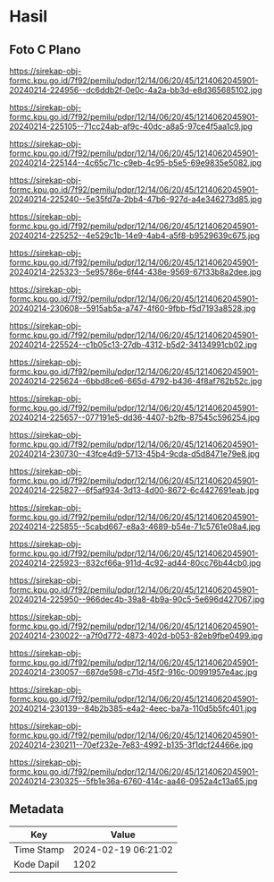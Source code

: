 # Hasil

## Foto C Plano

https://sirekap-obj-formc.kpu.go.id/7f92/pemilu/pdpr/12/14/06/20/45/1214062045901-20240214-224956--dc6ddb2f-0e0c-4a2a-bb3d-e8d365685102.jpg

https://sirekap-obj-formc.kpu.go.id/7f92/pemilu/pdpr/12/14/06/20/45/1214062045901-20240214-225105--71cc24ab-af9c-40dc-a8a5-97ce4f5aa1c9.jpg

https://sirekap-obj-formc.kpu.go.id/7f92/pemilu/pdpr/12/14/06/20/45/1214062045901-20240214-225144--4c65c71c-c9eb-4c95-b5e5-69e9835e5082.jpg

https://sirekap-obj-formc.kpu.go.id/7f92/pemilu/pdpr/12/14/06/20/45/1214062045901-20240214-225240--5e35fd7a-2bb4-47b6-927d-a4e346273d85.jpg

https://sirekap-obj-formc.kpu.go.id/7f92/pemilu/pdpr/12/14/06/20/45/1214062045901-20240214-225252--4e529c1b-14e9-4ab4-a5f8-b9529639c675.jpg

https://sirekap-obj-formc.kpu.go.id/7f92/pemilu/pdpr/12/14/06/20/45/1214062045901-20240214-225323--5e95786e-6f44-438e-9569-67f33b8a2dee.jpg

https://sirekap-obj-formc.kpu.go.id/7f92/pemilu/pdpr/12/14/06/20/45/1214062045901-20240214-230608--5915ab5a-a747-4f60-9fbb-f5d7193a8528.jpg

https://sirekap-obj-formc.kpu.go.id/7f92/pemilu/pdpr/12/14/06/20/45/1214062045901-20240214-225524--c1b05c13-27db-4312-b5d2-34134991cb02.jpg

https://sirekap-obj-formc.kpu.go.id/7f92/pemilu/pdpr/12/14/06/20/45/1214062045901-20240214-225624--6bbd8ce6-665d-4792-b436-4f8af762b52c.jpg

https://sirekap-obj-formc.kpu.go.id/7f92/pemilu/pdpr/12/14/06/20/45/1214062045901-20240214-225657--077191e5-dd36-4407-b2fb-87545c596254.jpg

https://sirekap-obj-formc.kpu.go.id/7f92/pemilu/pdpr/12/14/06/20/45/1214062045901-20240214-230730--43fce4d9-5713-45b4-9cda-d5d8471e79e8.jpg

https://sirekap-obj-formc.kpu.go.id/7f92/pemilu/pdpr/12/14/06/20/45/1214062045901-20240214-225827--6f5af934-3d13-4d00-8672-6c4427691eab.jpg

https://sirekap-obj-formc.kpu.go.id/7f92/pemilu/pdpr/12/14/06/20/45/1214062045901-20240214-225855--5cabd667-e8a3-4689-b54e-71c5761e08a4.jpg

https://sirekap-obj-formc.kpu.go.id/7f92/pemilu/pdpr/12/14/06/20/45/1214062045901-20240214-225923--832cf66a-911d-4c92-ad44-80cc76b44cb0.jpg

https://sirekap-obj-formc.kpu.go.id/7f92/pemilu/pdpr/12/14/06/20/45/1214062045901-20240214-225950--966dec4b-39a8-4b9a-90c5-5e696d427067.jpg

https://sirekap-obj-formc.kpu.go.id/7f92/pemilu/pdpr/12/14/06/20/45/1214062045901-20240214-230022--a7f0d772-4873-402d-b053-82eb9fbe0499.jpg

https://sirekap-obj-formc.kpu.go.id/7f92/pemilu/pdpr/12/14/06/20/45/1214062045901-20240214-230057--687de598-c71d-45f2-916c-00991957e4ac.jpg

https://sirekap-obj-formc.kpu.go.id/7f92/pemilu/pdpr/12/14/06/20/45/1214062045901-20240214-230139--84b2b385-e4a2-4eec-ba7a-110d5b5fc401.jpg

https://sirekap-obj-formc.kpu.go.id/7f92/pemilu/pdpr/12/14/06/20/45/1214062045901-20240214-230211--70ef232e-7e83-4992-b135-3f1dcf24466e.jpg

https://sirekap-obj-formc.kpu.go.id/7f92/pemilu/pdpr/12/14/06/20/45/1214062045901-20240214-230325--5fb1e36a-6760-414c-aa46-0952a4c13a65.jpg


## Metadata

| Key        | Value               |
| ---------- | ------------------- |
| Time Stamp | 2024-02-19 06:21:02 |
| Kode Dapil | 1202                |



